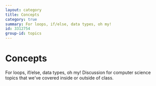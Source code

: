 ```yaml
---
layout: category
title: Concepts
category: true
summary: For loops, if/else, data types, oh my! 
id: 3312754
group-id: topics
---
```


# Concepts
For loops, if/else, data types, oh my! Discussion for computer science topics that we've covered inside or outside of class.
